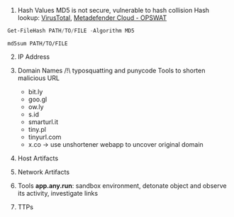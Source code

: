 1. Hash Values
MD5 is not secure, vulnerable to hash collision
Hash lookup: [VirusTotal](https://www.virustotal.com/gui/), [Metadefender Cloud - OPSWAT](https://metadefender.opswat.com/?lang=en)
```powershell
Get-FileHash PATH/TO/FILE -Algorithm MD5
```
```Shell
md5sum PATH/TO/FILE
```

2. IP Address

3. Domain Names
/!\ typosquatting and punycode
Tools to shorten malicious URL
	- bit.ly
	- goo.gl
	- ow.ly
	- s.id
	- smarturl.it
	- tiny.pl
	- tinyurl.com
	- x.co
$\rightarrow$ use unshortener webapp to uncover original domain

5. Host Artifacts

6. Network Artifacts

7. Tools
**app.any.run**: sandbox environment, detonate object and observe its activity, investigate links

7. TTPs

